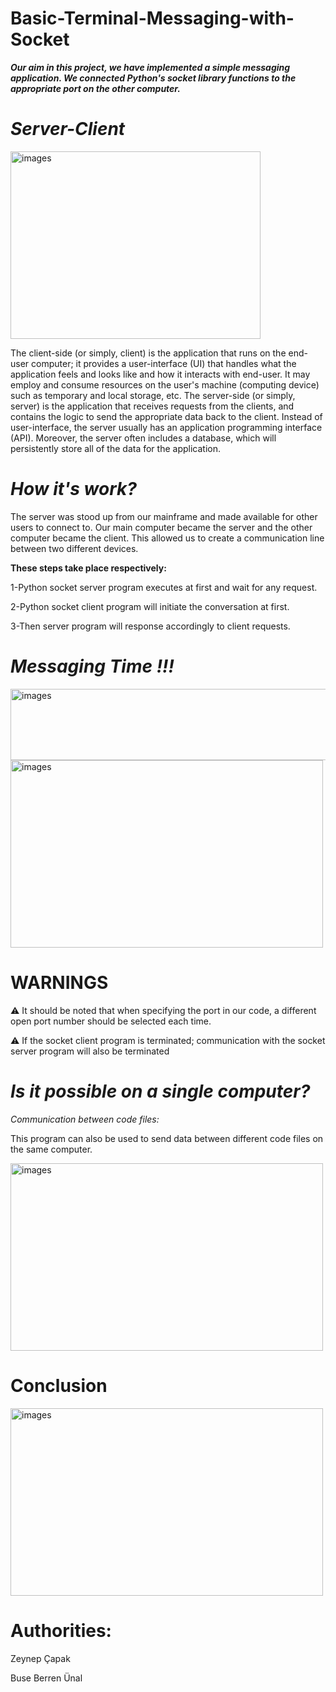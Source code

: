 # Basic-Terminal-Messaging-with-Socket 
<b><i> Our aim in this project, we have implemented a simple messaging application. We connected Python's socket library functions to the appropriate port on the other computer.</i></b>

# <i> Server-Client </i>

<img src="https://github.com/zankye13/Basic-Terminal-Messaging-with-Socket/assets/147637348/ec303568-e406-4348-9eab-22a9b876ffff" alt="images"  width="400" height="300">


The client-side (or simply, client) is the application that runs on the end-user computer; it provides a user-interface (UI) that handles what the application feels and looks like and how it interacts with end-user. It may employ and consume resources on the user's machine (computing device) such as temporary and local storage, etc.
The server-side (or simply, server) is the application that receives requests from the clients, and contains the logic to send the appropriate data back to the client. Instead of user-interface, the server usually has an application programming interface (API). Moreover, the server often includes a database, which will persistently store all of the data for the application.

# <i> How it's work? </i>

The server was stood up from our mainframe and made available for other users to connect to. Our main computer became the server and the other computer became the client. This allowed us to create a communication line between two different devices.

<b>These steps take place respectively:</b>

1-Python socket server program executes at first and wait for any request.

2-Python socket client program will initiate the conversation at first.

3-Then server program will response accordingly to client requests.

# <i> Messaging Time  !!! </i>
<img src="https://github.com/zankye13/Basic-Terminal-Messaging-with-Socket/assets/147637348/48aa01e3-2fe6-4f74-a0a5-e6077ac2f920" alt="images"  width="800" height="114">

<img src="https://github.com/zankye13/Basic-Terminal-Messaging-with-Socket/assets/147637348/cb4a6007-7f68-4cca-9ae3-55e816adac9a" alt="images"  width="500" height="300">



# WARNINGS

:warning: It should be noted that when specifying the port in our code, a different open port number should be selected each time.

:warning: If the socket client program is terminated; communication with the socket server program will also be terminated


#  <i> Is it possible on a single computer? </i>

<i>Communication between code files:</i>

This program can also be used to send data between different code files on the same computer.

<img src="https://github.com/zankye13/Basic-Terminal-Messaging-with-Socket/assets/147637348/5e4840fd-2f62-485c-b408-1377c64fb858" alt="images"  width="500" height="300">


# Conclusion

<img src="https://github.com/zankye13/Basic-Terminal-Messaging-with-Socket/assets/147637348/7ffb7114-e4bb-4109-99db-7a58c351792f" alt="images"  width="500" height="300">

# Authorities:

Zeynep Çapak

Buse Berren Ünal
